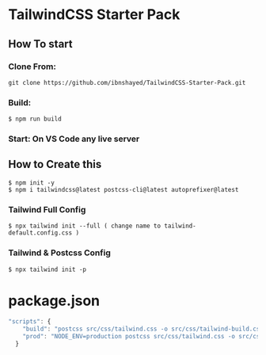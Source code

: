 # TailwindCSS Starter Pack

## **How To start**

### **Clone From:**
```
git clone https://github.com/ibnshayed/TailwindCSS-Starter-Pack.git 
```
### **Build:**
```
$ npm run build
```
### **Start: On VS Code any live server**

## **How to Create this**
```
$ npm init -y
$ npm i tailwindcss@latest postcss-cli@latest autoprefixer@latest
```

### Tailwind Full Config
```
$ npx tailwind init --full ( change name to tailwind-default.config.css )
```

### Tailwind & Postcss Config
```
$ npx tailwind init -p
```

# package.json
```javascript
"scripts": {
    "build": "postcss src/css/tailwind.css -o src/css/tailwind-build.css -w",
    "prod": "NODE_ENV=production postcss src/css/tailwind.css -o src/css/tailwind-build.css"
  }
```



